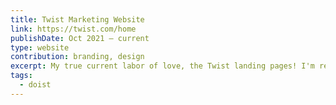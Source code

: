 ```yaml
---
title: Twist Marketing Website
link: https://twist.com/home
publishDate: Oct 2021 – current
type: website
contribution: branding, design
excerpt: My true current labor of love, the Twist landing pages! I'm really proud of them.
tags:
  - doist
---
```

